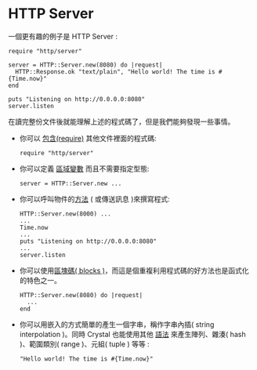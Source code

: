 # HTTP Server

一個更有趣的例子是  HTTP Server :

```crystal
require "http/server"

server = HTTP::Server.new(8080) do |request|
  HTTP::Response.ok "text/plain", "Hello world! The time is #{Time.now}"
end

puts "Listening on http://0.0.0.0:8080"
server.listen
```


在讀完整份文件後就能理解上述的程式碼了，但是我們能夠發現一些事情。

* 你可以 [包含(require)](../syntax_and_semantics/requiring_files.html)   其他文件裡面的程式碼:

    ```
    require "http/server"
    ```

* 你可以定義 [區域變數](../syntax_and_semantics/local_variables.html) 而且不需要指定型態:

    ```
    server = HTTP::Server.new ...
    ```


* 你可以呼叫物件的[方法](../syntax_and_semantics/classes_and_methods.html) ( 或傳送訊息 )來撰寫程式:

    ```
    HTTP::Server.new(8000) ...
    ...
    Time.now
    ...
    puts "Listening on http://0.0.0.0:8080"
    ...
    server.listen
    ```

* 你可以使用[區塊碼( blocks )](../syntax_and_semantics/blocks_and_procs.html)，而這是個重複利用程式碼的好方法也是函式化的特色之一。

    ```
    HTTP::Server.new(8080) do |request|
      ...
    end
    ```


* 你可以用嵌入的方式簡單的產生一個字串，稱作字串內插( string interpolation )。同時 Crystal 也能使用其他 [語法](../syntax_and_semantics/literals.html) 來產生陣列、雜湊( hash )、範圍類別( range )、元組( tuple ) 等等 :

    ```
    "Hello world! The time is #{Time.now}"
    ```


